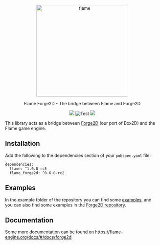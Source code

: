 <p align="center">
  <a href="https://flame-engine.org">
    <img alt="flame" width="300px" src="https://raw.githubusercontent.com/flame-engine/forge2d/master/design/with-text.png">
  </a>
</p>

<p align="center">
  Flame Forge2D - The bridge between Flame and Forge2D
</p>

<p align="center">
  <a title="Pub" href="https://pub.dartlang.org/packages/flame_forge2d" ><img src="https://img.shields.io/pub/v/flame_forge2d.svg?style=popout" /></a> <img src="https://github.com/flame-engine/flame_forge2d/workflows/Test/badge.svg?branch=master&event=push" alt="Test" /> <a title="Discord" href="https://discord.gg/pxrBmy4" ><img src="https://img.shields.io/discord/509714518008528896.svg" /></a>
</p>

This library acts as a bridge between [Forge2D](https://github.com/flame-engine/forge2d) (our port of Box2D) and the Flame game engine.

## Installation
Add the following to the dependencies section of your `pubspec.yaml` file:

```
dependencies:
  flame: ^1.0.0-rc5
  flame_forge2d: ^0.6.0-rc2
```

## Examples
In the example folder of the repository you can find some [examples](https://github.com/flame-engine/flame_forge2d/tree/master/example), and you can also find some examples in the [Forge2D repository](https://github.com/flame-engine/forge2d/tree/master/example).

## Documentation
Some more documentation can be found on https://flame-engine.org/docs/#/docs/forge2d


